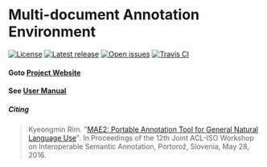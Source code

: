 # Multi-document Annotation Environment
[![License](https://img.shields.io/:license-GPLv3-green.svg)](http://www.gnu.org/licenses/gpl-3.0.en.html) 
[![Latest release](https://img.shields.io/github/release/keighrim/mae-annotation.svg)](https://github.com/keighrim/mae-annotation/releases)
[![Open issues](https://img.shields.io/github/issues/keighrim/mae-annotation.svg)](https://github.com/keighrim/mae-annotation/issues)
[![Travis CI](https://img.shields.io/travis/keighrim/mae-annotation.svg)](https://travis-ci.org/keighrim/mae-annotation/) 

#### Goto [Project Website](https://keighrim.github.io/mae-annotation/)

#### See [User Manual](https://github.com/keighrim/mae-annotation/wiki)

##### Citing
> Kyeongmin Rim. "[MAE2: Portable Annotation Tool for General Natural Language Use](https://sigsem.uvt.nl/isa12/ISA12Proceedings.pdf#page=85)". In Proceedings of the 12th Joint ACL-ISO Workshop on Interoperable Semantic Annotation, Portorož, Slovenia, May 28, 2016.
